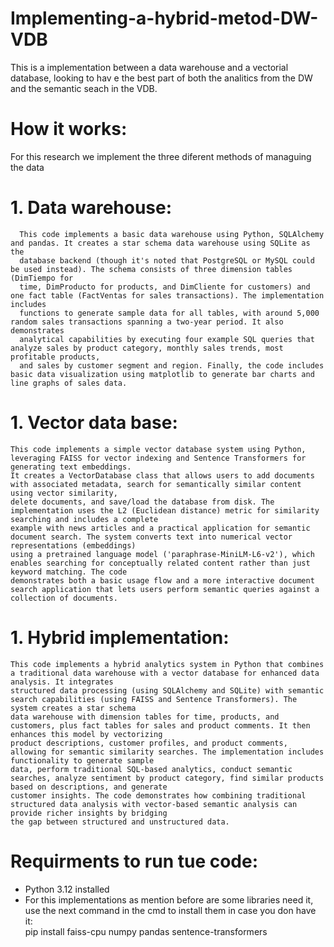 # Implementing-a-hybrid-metod-DW-VDB
This is a implementation between a data warehouse and a vectorial database, looking to hav e the best part of both the analitics from the DW and the semantic seach in the VDB.                                         
# How it works:                                                
For this research we implement the three diferent methods of managuing the data                    
# 1. Data warehouse:
      This code implements a basic data warehouse using Python, SQLAlchemy and pandas. It creates a star schema data warehouse using SQLite as the 
      database backend (though it's noted that PostgreSQL or MySQL could be used instead). The schema consists of three dimension tables (DimTiempo for 
      time, DimProducto for products, and DimCliente for customers) and one fact table (FactVentas for sales transactions). The implementation includes
      functions to generate sample data for all tables, with around 5,000 random sales transactions spanning a two-year period. It also demonstrates
      analytical capabilities by executing four example SQL queries that analyze sales by product category, monthly sales trends, most profitable products,
      and sales by customer segment and region. Finally, the code includes basic data visualization using matplotlib to generate bar charts and line graphs of sales data.
# 1. Vector data base:
    This code implements a simple vector database system using Python, leveraging FAISS for vector indexing and Sentence Transformers for generating text embeddings.
    It creates a VectorDatabase class that allows users to add documents with associated metadata, search for semantically similar content using vector similarity, 
    delete documents, and save/load the database from disk. The implementation uses the L2 (Euclidean distance) metric for similarity searching and includes a complete 
    example with news articles and a practical application for semantic document search. The system converts text into numerical vector representations (embeddings) 
    using a pretrained language model ('paraphrase-MiniLM-L6-v2'), which enables searching for conceptually related content rather than just keyword matching. The code 
    demonstrates both a basic usage flow and a more interactive document search application that lets users perform semantic queries against a collection of documents.
# 1. Hybrid implementation:
    This code implements a hybrid analytics system in Python that combines a traditional data warehouse with a vector database for enhanced data analysis. It integrates 
    structured data processing (using SQLAlchemy and SQLite) with semantic search capabilities (using FAISS and Sentence Transformers). The system creates a star schema 
    data warehouse with dimension tables for time, products, and customers, plus fact tables for sales and product comments. It then enhances this model by vectorizing 
    product descriptions, customer profiles, and product comments, allowing for semantic similarity searches. The implementation includes functionality to generate sample 
    data, perform traditional SQL-based analytics, conduct semantic searches, analyze sentiment by product category, find similar products based on descriptions, and generate
    customer insights. The code demonstrates how combining traditional structured data analysis with vector-based semantic analysis can provide richer insights by bridging 
    the gap between structured and unstructured data.

# Requirments to run tue code:
 - Python 3.12 installed 
 - For this implementations as mention before are some libraries need it, use the next command in the cmd to install them in case you don have it:                                                                
                pip install faiss-cpu numpy pandas sentence-transformers
    
     
